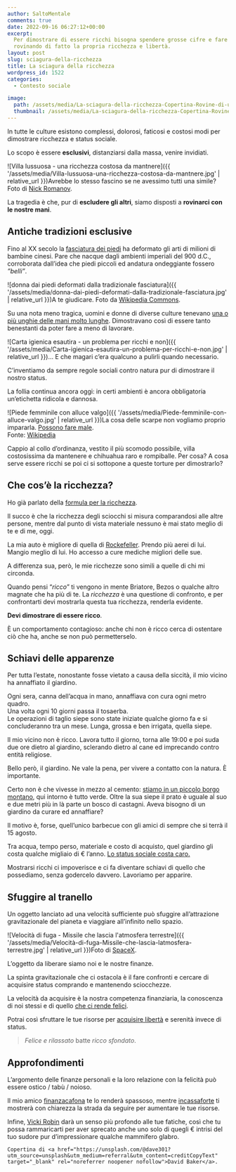 ```yaml
---
author: SaltoMentale
comments: true
date: 2022-09-16 06:27:12+00:00
excerpt:
  Per dimostrare di essere ricchi bisogna spendere grosse cifre e fare sacrifici,
  rovinando di fatto la propria ricchezza e libertà.
layout: post
slug: sciagura-della-ricchezza
title: La sciagura della ricchezza
wordpress_id: 1522
categories:
  - Contesto sociale

image:
  path: /assets/media/La-sciagura-della-ricchezza-Copertina-Rovine-di-un-antico-palazzo.jpg
  thumbnail: /assets/media/La-sciagura-della-ricchezza-Copertina-Rovine-di-un-antico-palazzo.jpg
---
```


In tutte le culture esistono complessi, dolorosi, faticosi e costosi modi per dimostrare ricchezza e status sociale.

Lo scopo è essere **esclusivi**, distanziarsi dalla massa, venire invidiati.

![Villa lussuosa - una ricchezza costosa da mantnere]({{ '/assets/media/Villa-lussuosa-una-ricchezza-costosa-da-mantnere.jpg' | relative_url }})Avrebbe lo stesso fascino se ne avessimo tutti una simile?  
Foto di [Nick Romanov](https://unsplash.com/@nick_r?utm_source=unsplash&utm_medium=referral&utm_content=creditCopyText).

La tragedia è che, pur di **escludere gli altri**, siamo disposti a **rovinarci con le nostre mani**.

## Antiche tradizioni esclusive

Fino al XX secolo la [fasciatura dei piedi](https://it.wikipedia.org/wiki/Loto_d%27oro) ha deformato gli arti di milioni di bambine cinesi. Pare che nacque dagli ambienti imperiali del 900 d.C., corroborata dall’idea che piedi piccoli ed andatura ondeggiante fossero _”belli”_.

![donna dai piedi deformati dalla tradizionale fasciatura]({{ '/assets/media/donna-dai-piedi-deformati-dalla-tradizionale-fasciatura.jpg' | relative_url }})A te giudicare. Foto da [Wikipedia Commons](https://commons.wikimedia.org/wiki/File:A_HIGH_CASTE_LADYS_DAINTY_LILY_FEET.jpg).

Su una nota meno tragica, uomini e donne di diverse culture tenevano [una o più unghie delle mani molto lunghe](https://it.wikipedia.org/wiki/Unghia_del_sarto). Dimostravano così di essere tanto benestanti da poter fare a meno di lavorare.

![Carta igienica esautira - un problema per ricchi e non]({{ '/assets/media/Carta-igienica-esautira-un-problema-per-ricchi-e-non.jpg' | relative_url }})… E che magari c’era qualcuno a pulirli quando necessario.

C’inventiamo da sempre regole sociali contro natura pur di dimostrare il nostro status.

La follia continua ancora oggi: in certi ambienti è ancora obbligatoria un’etichetta ridicola e dannosa.

![Piede femminile con alluce valgo]({{ '/assets/media/Piede-femminile-con-alluce-valgo.jpg' | relative_url }})La cosa delle scarpe non vogliamo proprio impararla. [Possono fare male](https://www.humanitas.it/malattie/alluce-valgo/).  
Fonte: [Wikipedia](https://it.wikipedia.org/wiki/Alluce_valgo#/media/File:Hallux_valgus_or_bunion_02.jpg)

Cappio al collo d’ordinanza, vestito il più scomodo possibile, villa costosissima da mantenere e chihuahua raro e rompiballe. Per cosa? A cosa serve essere ricchi se poi ci si sottopone a queste torture per dimostrarlo?

## Che cos’è la ricchezza?

Ho già parlato della [formula per la ricchezza](/la-formula-per-la-ricchezza/).

Il succo è che la ricchezza degli sciocchi si misura comparandosi alle altre persone, mentre dal punto di vista materiale nessuno è mai stato meglio di te e di me, oggi.

La mia auto è migliore di quella di [Rockefeller](https://it.wikipedia.org/wiki/John_Davison_Rockefeller). Prendo più aerei di lui. Mangio meglio di lui. Ho accesso a cure mediche migliori delle sue.

A differenza sua, però, le mie ricchezze sono simili a quelle di chi mi circonda.

Quando pensi “_ricco_” ti vengono in mente Briatore, Bezos o qualche altro magnate che ha più di te. La _ricchezza_ è una questione di confronto, e per confrontarti devi mostrarla questa tua ricchezza, renderla evidente.

**Devi dimostrare di essere ricco**.

È un comportamento contagioso: anche chi non è ricco cerca di ostentare ciò che ha, anche se non può permetterselo.

## Schiavi delle apparenze

Per tutta l’estate, nonostante fosse vietato a causa della siccità, il mio vicino ha annaffiato il giardino.

Ogni sera, canna dell’acqua in mano, annaffiava con cura ogni metro quadro.  
Una volta ogni 10 giorni passa il tosaerba.  
Le operazioni di taglio siepe sono state iniziate qualche giorno fa e si concluderanno tra un mese. Lunga, grossa e ben irrigata, quella siepe.

Il mio vicino non è ricco. Lavora tutto il giorno, torna alle 19:00 e poi suda due ore dietro al giardino, sclerando dietro al cane ed imprecando contro entità religiose.

Bello però, il giardino. Ne vale la pena, per vivere a contatto con la natura. È importante.

Certo non è che vivesse in mezzo al cemento: [stiamo in un piccolo borgo montano](/vivere-in-un-borgo/), qui intorno è tutto verde. Oltre la sua siepe il prato è uguale al suo e due metri più in là parte un bosco di castagni. Aveva bisogno di un giardino da curare ed annaffiare?

Il motivo è, forse, quell’unico barbecue con gli amici di sempre che si terrà il 15 agosto.

Tra acqua, tempo perso, materiale e costo di acquisto, quel giardino gli costa qualche migliaio di € l’anno. [Lo status sociale costa caro.](/il-costo-dello-status/)

Mostrarsi ricchi ci impoverisce e ci fa diventare schiavi di quello che possediamo, senza godercelo davvero. Lavoriamo per apparire.

## Sfuggire al tranello

Un oggetto lanciato ad una velocità sufficiente può sfuggire all’attrazione gravitazionale del pianeta e viaggiare all’infinito nello spazio.

![Velocità di fuga - Missile che lascia l'atmosfera terrestre]({{ '/assets/media/Velocità-di-fuga-Missile-che-lascia-latmosfera-terrestre.jpg' | relative_url }})Foto di [SpaceX](https://unsplash.com/@spacex?utm_source=unsplash&utm_medium=referral&utm_content=creditCopyText).

L’oggetto da liberare siamo noi e le nostre finanze.

La spinta gravitazionale che ci ostacola è il fare confronti e cercare di acquisire status comprando e mantenendo sciocchezze.

La velocità da acquisire è la nostra competenza finanziaria, la conoscenza di noi stessi e di quello [che ci rende felici](/quello-che-importa/).

Potrai così sfruttare le tue risorse per [acquisire libertà](/liberta-finanziaria/) e serenità invece di status.

> _Felice e rilassato_ batte _ricco sfondato_.


## Approfondimenti

L’argomento delle finanze personali e la loro relazione con la felicità può essere ostico / tabù / noioso.

Il mio amico [finanzacafona](https://finanzacafona.it/) te lo renderà spassoso, mentre [incassaforte](https://incassaforte.com/archivio-post/) ti mostrerà con chiarezza la strada da seguire per aumentare le tue risorse.

Infine, [Vicki Robin](https://amzn.to/3BJXmYC) darà un senso più profondo alle tue fatiche, così che tu possa rammaricarti per aver sprecato anche uno solo di quegli € intrisi del tuo sudore pur d’impressionare qualche mammifero glabro.

    Copertina di <a href="https://unsplash.com/@dave301?utm_source=unsplash&utm_medium=referral&utm_content=creditCopyText" target="_blank" rel="noreferrer noopener nofollow">David Baker</a>.
